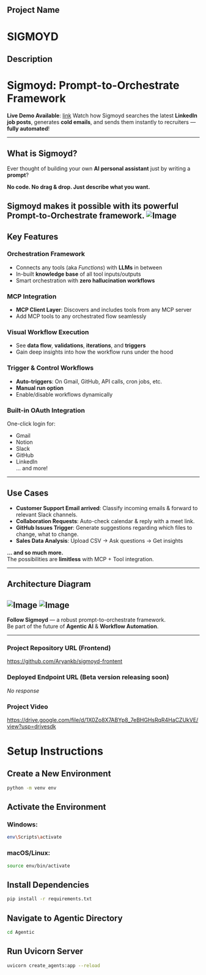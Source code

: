 ## Project Name

# SIGMOYD

## Description

# Sigmoyd: Prompt-to-Orchestrate Framework

**Live Demo Available**:  [link](https://www.linkedin.com/posts/aryan-kumar-baghel_mcp-ai-agents-activity-7318374132948070401-05bN?utm_source=share&utm_medium=member_android&rcm=ACoAAD0-Z_IBjJa85WAc-O6U2KuucfGZI2hj3c8)
Watch how Sigmoyd searches the latest **LinkedIn job posts**, generates **cold emails**, and sends them instantly to recruiters — **fully automated**!

---

## What is Sigmoyd?

Ever thought of building your own **AI personal assistant** just by writing a **prompt**?

**No code. No drag & drop. Just describe what you want.**

Sigmoyd makes it possible with its powerful **Prompt-to-Orchestrate** framework.
![Image](https://github.com/user-attachments/assets/18eb427c-1d24-43f2-9e3c-99a49a9d7046)
---

## Key Features

### Orchestration Framework  
- Connects any tools (aka *Functions*) with **LLMs** in between  
- In-built **knowledge base** of all tool inputs/outputs  
- Smart orchestration with **zero hallucination workflows**

### MCP Integration  
- **MCP Client Layer**: Discovers and includes tools from any MCP server  
- Add MCP tools to any orchestrated flow seamlessly

### Visual Workflow Execution  
- See **data flow**, **validations**, **iterations**, and **triggers**  
- Gain deep insights into how the workflow runs under the hood

### Trigger & Control Workflows  
- **Auto-triggers**: On Gmail, GitHub, API calls, cron jobs, etc.  
- **Manual run option**  
- Enable/disable workflows dynamically  

### Built-in OAuth Integration  
One-click login for:
- Gmail
- Notion
- Slack
- GitHub
- LinkedIn  
... and more!


---

## Use Cases

- **Customer Support Email arrived**: Classify incoming emails & forward to relevant Slack channels.
- **Collaboration Requests**: Auto-check calendar & reply with a meet link.
- **GitHub Issues Trigger**: Generate suggestions regarding which files to change, what to change.
- **Sales Data Analysis**: Upload CSV → Ask questions → Get insights  

**... and so much more.**  
The possibilities are **limitless** with MCP + Tool integration.


---
## Architecture Diagram
![Image](https://github.com/user-attachments/assets/9079aa9e-9b9d-4776-8089-513708b68094)
![Image](https://github.com/user-attachments/assets/e39fb632-1d31-446b-bf71-dd85f3275a1e)
---

**Follow Sigmoyd** — a robust prompt-to-orchestrate framework.  
Be part of the future of **Agentic AI** & **Workflow Automation**.

---


### Project Repository URL (Frontend)

https://github.com/Aryankb/sigmoyd-frontent

### Deployed Endpoint URL (Beta version releasing soon)

_No response_

### Project Video

https://drive.google.com/file/d/1X0Zo8X7ABYp8_7eBHGHsRqR4HaCZUkVE/view?usp=drivesdk


# Setup Instructions

## Create a New Environment
```bash
python -m venv env
```

## Activate the Environment
### Windows:
```bash
env\Scripts\activate
```
### macOS/Linux:
```bash
source env/bin/activate
```

## Install Dependencies
```bash
pip install -r requirements.txt
```

## Navigate to Agentic Directory
```bash
cd Agentic
```

## Run Uvicorn Server
```bash
uvicorn create_agents:app --reload
```
